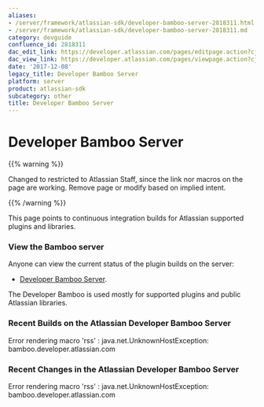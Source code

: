 ```yaml
---
aliases:
- /server/framework/atlassian-sdk/developer-bamboo-server-2818311.html
- /server/framework/atlassian-sdk/developer-bamboo-server-2818311.md
category: devguide
confluence_id: 2818311
dac_edit_link: https://developer.atlassian.com/pages/editpage.action?cjm=wozere&pageId=2818311
dac_view_link: https://developer.atlassian.com/pages/viewpage.action?cjm=wozere&pageId=2818311
date: '2017-12-08'
legacy_title: Developer Bamboo Server
platform: server
product: atlassian-sdk
subcategory: other
title: Developer Bamboo Server
---
```

# Developer Bamboo Server

{{% warning %}}

Changed to restricted to Atlassian Staff, since the link nor macros on the page are working. Remove page or modify based on implied intent.

{{% /warning %}}

This page points to continuous integration builds for Atlassian supported plugins and libraries.

### View the Bamboo server

Anyone can view the current status of the plugin builds on the server:

-   <a href="http://bamboo.developer.atlassian.com/" class="external-link">Developer Bamboo Server</a>.

The Developer Bamboo is used mostly for supported plugins and public Atlassian libraries.

### Recent Builds on the Atlassian Developer Bamboo Server

Error rendering macro 'rss' : java.net.UnknownHostException: bamboo.developer.atlassian.com

### Recent Changes in the Atlassian Developer Bamboo Server

Error rendering macro 'rss' : java.net.UnknownHostException: bamboo.developer.atlassian.com


























































































































































